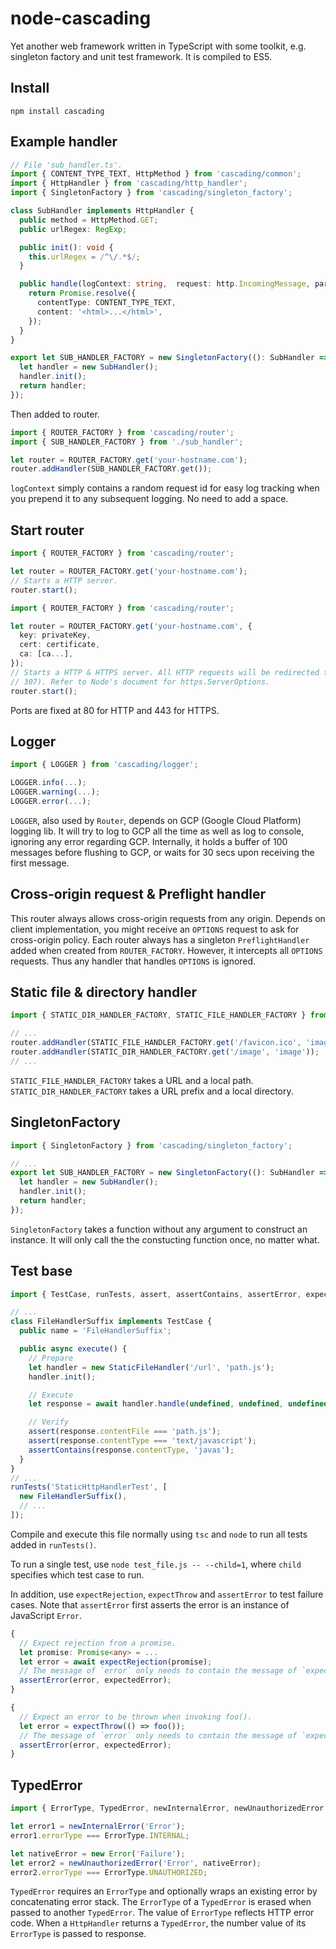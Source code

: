 # node-cascading
Yet another web framework written in TypeScript with some toolkit, e.g. singleton factory and unit test framework. It is compiled to ES5.

## Install
```
npm install cascading
```

## Example handler

```typescript
// File 'sub_handler.ts'.
import { CONTENT_TYPE_TEXT, HttpMethod } from 'cascading/common';
import { HttpHandler } from 'cascading/http_handler';
import { SingletonFactory } from 'cascading/singleton_factory';

class SubHandler implements HttpHandler {
  public method = HttpMethod.GET;
  public urlRegex: RegExp;

  public init(): void {
    this.urlRegex = /^\/.*$/;
  }

  public handle(logContext: string,  request: http.IncomingMessage, parsedUrl: url.Url): Promise<HttpResponse> {
    return Promise.resolve({
      contentType: CONTENT_TYPE_TEXT,
      content: '<html>...</html>',
    });
  }
}

export let SUB_HANDLER_FACTORY = new SingletonFactory((): SubHandler => {
  let handler = new SubHandler();
  handler.init();
  return handler;
});
```

Then added to router.

```typescript
import { ROUTER_FACTORY } from 'cascading/router';
import { SUB_HANDLER_FACTORY } from './sub_handler';

let router = ROUTER_FACTORY.get('your-hostname.com');
router.addHandler(SUB_HANDLER_FACTORY.get());
```

`logContext` simply contains a random request id for easy log tracking when you prepend it to any subsequent logging. No need to add a space.

## Start router

```typescript
import { ROUTER_FACTORY } from 'cascading/router';

let router = ROUTER_FACTORY.get('your-hostname.com');
// Starts a HTTP server.
router.start();
```

```typescript
import { ROUTER_FACTORY } from 'cascading/router';

let router = ROUTER_FACTORY.get('your-hostname.com', {
  key: privateKey,
  cert: certificate,
  ca: [ca...],
});
// Starts a HTTP & HTTPS server. All HTTP requests will be redirected to HTTPS temporarily (Code
// 307). Refer to Node's document for https.ServerOptions.
router.start();
```

Ports are fixed at 80 for HTTP and 443 for HTTPS.

## Logger

```typescript
import { LOGGER } from 'cascading/logger';

LOGGER.info(...);
LOGGER.warning(...);
LOGGER.error(...);
```

`LOGGER`, also used by `Router`, depends on GCP (Google Cloud Platform) logging lib. It will try to log to GCP all the time as well as log to console, ignoring any error regarding GCP. Internally, it holds a buffer of 100 messages before flushing to GCP, or waits for 30 secs upon receiving the first message.

## Cross-origin request & Preflight handler

This router always allows cross-origin requests from any origin. Depends on client implementation, you might receive an `OPTIONS` request to ask for cross-origin policy. Each router always has a singleton `PreflightHandler` added when created from `ROUTER_FACTORY`. However, it intercepts all `OPTIONS` requests. Thus any handler that handles `OPTIONS` is ignored.

## Static file & directory handler

```typescript
import { STATIC_DIR_HANDLER_FACTORY, STATIC_FILE_HANDLER_FACTORY } from 'cascading/static_handler';

// ...
router.addHandler(STATIC_FILE_HANDLER_FACTORY.get('/favicon.ico', 'image/favicon.ico'));
router.addHandler(STATIC_DIR_HANDLER_FACTORY.get('/image', 'image'));
// ...
```

`STATIC_FILE_HANDLER_FACTORY` takes a URL and a local path. `STATIC_DIR_HANDLER_FACTORY` takes a URL prefix and a local directory.

## SingletonFactory

```typescript
import { SingletonFactory } from 'cascading/singleton_factory';

// ...
export let SUB_HANDLER_FACTORY = new SingletonFactory((): SubHandler => {
  let handler = new SubHandler();
  handler.init();
  return handler;
});
```

`SingletonFactory` takes a function without any argument to construct an instance. It will only call the the constucting function once, no matter what.

## Test base

```typescript
import { TestCase, runTests, assert, assertContains, assertError, expectRejection, expectThrow } from 'cascading/test_base';

// ...
class FileHandlerSuffix implements TestCase {
  public name = 'FileHandlerSuffix';

  public async execute() {
    // Prepare
    let handler = new StaticFileHandler('/url', 'path.js');
    handler.init();

    // Execute
    let response = await handler.handle(undefined, undefined, undefined);

    // Verify
    assert(response.contentFile === 'path.js');
    assert(response.contentType === 'text/javascript');
    assertContains(response.contentType, 'javas');
  }
}
// ...
runTests('StaticHttpHandlerTest', [
  new FileHandlerSuffix(),
  // ...
]);
```

Compile and execute this file normally using `tsc` and `node` to run all tests added in `runTests()`.

To run a single test, use `node test_file.js -- --child=1`, where `child` specifies which test case to run.

In addition, use `expectRejection`, `expectThrow` and `assertError` to test failure cases. Note that `assertError` first asserts the error is an instance of JavaScript `Error`.

```typescript
{
  // Expect rejection from a promise.
  let promise: Promise<any> = ...
  let error = await expectRejection(promise);
  // The message of `error` only needs to contain the message of `expectedError`.
  assertError(error, expectedError);
}

{
  // Expect an error to be thrown when invoking foo().
  let error = expectThrow(() => foo());
  // The message of `error` only needs to contain the message of `expectedError`.
  assertError(error, expectedError);
}
```

## TypedError

```typescript
import { ErrorType, TypedError, newInternalError, newUnauthorizedError } from 'cascading/errors';

let error1 = newInternalError('Error');
error1.errorType === ErrorType.INTERNAL;

let nativeError = new Error('Failure');
let error2 = newUnauthorizedError('Error', nativeError);
error2.errorType === ErrorType.UNAUTHORIZED;
```

`TypedError` requires an `ErrorType` and optionally wraps an existing error by concatenating error stack. The `ErrorType` of a `TypedError` is erased when passed to another `TypedError`. The value of `ErrorType` reflects HTTP error code. When a `HttpHandler` returns a `TypedError`, the number value of its `ErrorType` is passed to response.
